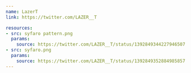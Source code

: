 ```yaml
---
name: LazerT
link: https://twitter.com/LAZER__T

resources:
- src: syfaro pattern.png
  params:
    source: https://twitter.com/LAZER__T/status/1392849344227946507
- src: syfaro.png
  params:
    source: https://twitter.com/LAZER__T/status/1392849352884985857
---
```

